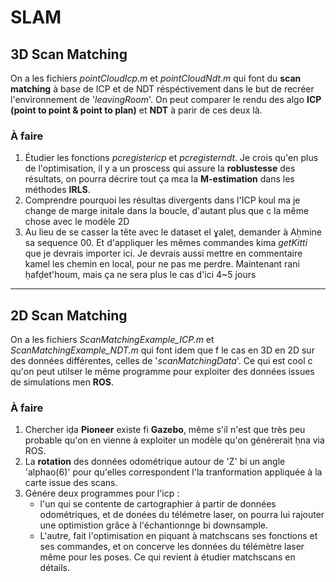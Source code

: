 # SLAM


## 3D Scan Matching 
On a les fichiers *pointCloudIcp.m* et *pointCloudNdt.m* qui font du **scan matching** à base de ICP et de NDT réspéctivement dans le but de recréer l'environnement de '*leavingRoom*'. On peut comparer le rendu des algo **ICP (point to point & point to plan)** et **NDT** à parir de ces deux là. 

### À faire 
1. Étudier les fonctions *pcregistericp* et *pcregisterndt*. Je crois qu'en plus de l'optimisation, il y a un proscess qui assure la **roblustesse** des résultats, on pourra décrire tout ça mɛa la **M-estimation** dans les méthodes **IRLS**.
2. Comprendre pourquoi les résultas divergents dans l'ICP koul ma je change de marge initale dans la boucle, d'autant plus que c la même chose avec le modèle 2D
3. Au lieu de se casser la tête avec le dataset el ɣaleṭ, demander à Aḥmine sa sequence 00. Et d'appliquer les mêmes commandes kima *getKitti* que je devrais importer ici. Je devrais aussi mettre en commentaire kamel les chemin en local, pour ne pas me perdre. Maintenant rani ḥafḍet'houm, mais ça ne sera plus le cas d'ici 4~5 jours
___________

## 2D Scan Matching
On a les fichiers *ScanMatchingExample_ICP.m* et *ScanMatchingExample_NDT.m* qui font idem que f le cas en 3D en 2D sur des données différentes, celles de '*scanMatchingData*'. Ce qui est cool c qu'on peut utilser le même programme pour exploiter des données issues de simulations men **ROS**. 

### À faire 
1. Chercher iḍa **Pioneer** existe fi **Gazebo**, même s'il n'est que très peu probable qu'on en vienne à exploiter un modèle qu'on générerait ḥna via ROS.
2. La **rotation** des données odométrique autour de 'Z' bi un angle 'alphao(6)' pour qu'elles correspondent l'la tranformation appliquée à la carte issue des scans.
3. Génére deux programmes pour l'icp :
   * l'un qui se contente de cartographier à partir de données odométriques, et de donées du télémetre laser, on pourra lui rajouter une optimistion grâce à l'échantionnge bi downsample. 
   * L'autre, fait l'optimisation en piquant à matchscans ses fonctions et ses commandes, et on concerve les données du télémètre laser même pour les poses. Ce qui revient à étudier matchscans en détails.
